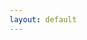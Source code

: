 ```yaml
---
layout: default
---
```


<div class="viewof-view"></div>

<script type="module">
import {Runtime, Library} from "https://cdn.jsdelivr.net/npm/@observablehq/runtime@4/dist/runtime.js";
import define from "https://api.observablehq.com/d/447375f0c38a052b.js?v=3";
import Inspector from './assets/js/LoadableInspector.js';

const stdlib = new Library()

const container = document.querySelector('#main_content')
const width = stdlib.Generators.observe(c => {
  const handleResize = () => c(container.offsetWidth)
  window.addEventListener('resize', handleResize)
  c(container.offsetWidth)
  return () => window.removeEventListener('resize', handleResize)
})

const runtime = new Runtime(Object.assign(stdlib, { width }))

const main = runtime.module(define, name => {
  if (name === "viewof view") return new Inspector(".viewof-view");
});
</script>
